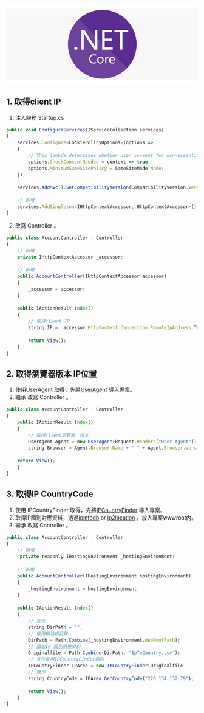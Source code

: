 

![](https://github.com/wdwd2233/Notes/blob/master/ASP.NET%20Core/img/netcorelogo.png?raw=true)


## 1. 取得client IP

 1. 注入服務 Startup.cs

```javascript
public void ConfigureServices(IServiceCollection services)
{
    services.Configure<CookiePolicyOptions>(options =>
    {
        // This lambda determines whether user consent for non-essential cookies is needed for a given request.
        options.CheckConsentNeeded = context => true;
        options.MinimumSameSitePolicy = SameSiteMode.None;
    });

    services.AddMvc().SetCompatibilityVersion(CompatibilityVersion.Version_2_2);

    // 新增
    services.AddSingleton<IHttpContextAccessor, HttpContextAccessor>();
}
```

 2. 改寫 Controller 。

```javascript
public class AccountController : Controller
{
	// 新增
	private IHttpContextAccessor _accessor;

	// 新增
	public AccountController(IHttpContextAccessor accessor)
	{
		_accessor = accessor;
	}

	public IActionResult Index()
	{
		// 取得client IP
		string IP = _accessor.HttpContext.Connection.RemoteIpAddress.ToString();
		
		return View();
	}
}
```

## 2. 取得瀏覽器版本 IP位置
    
 1. 使用UserAgent 取得，先將[UserAgent](https://github.com/wdwd2233/Notes/blob/master/ASP.NET%20Core/library/UserAgent.rar) 導入專案。 
 2. 繼承 改寫 Controller 。
 
```javascript
public class AccountController : Controller
{
	public IActionResult Index()
	{
		// 取得client瀏覽器、版本
		UserAgent Agent = new UserAgent(Request.Headers["User-Agent"]);
		string Browser = Agent.Browser.Name + " " + Agent.Browser.Version;
	
	return View();
	}
}
```
	
	
## 3. 取得IP CountryCode

 1. 使用 IPCountryFinder 取得，先將[IPCountryFinder](https://github.com/wdwd2233/Notes/blob/master/ASP.NET%20Core/library/IPCountryFinder.cs) 導入專案。
 2. 取得IP國別對應資料，透過[ipinfodb](https://ipinfodb.com/free-database) or [ip2location](https://lite.ip2location.com/database/ip-country) ，放入專案wwwroot內。
 3. 繼承 改寫 Controller 。
	
```javascript
public class AccountController : Controller
{
	// 新增
	 private readonly IHostingEnvironment _hostingEnvironment;

	// 新增
	public AccountController(IHostingEnvironment hostingEnvironment)
	{
		_hostingEnvironment = hostingEnvironment;
	}

	public IActionResult Index()
	{
		// 宣告 
		string DirPath = "",
		// 取得網站根目錄
		DirPath = Path.Combine(_hostingEnvironment.WebRootPath);
		// 讀取IP 國別對應資料
		Originalfile = Path.Combine(DirPath, "IpToCountry.csv");
		// 宣告使用IPCountryFinder類別
		IPCountryFinder IPArea = new IPCountryFinder(Originalfile
		// 實作
		string CountryCode = IPArea.GetCountryCode("220.134.132.79");
		
		return View();
	}
}
```
